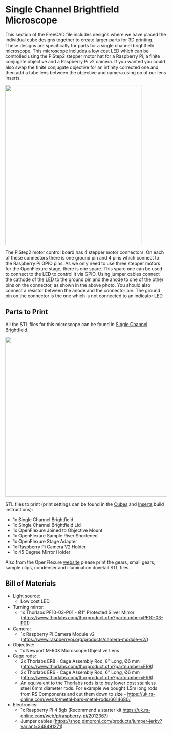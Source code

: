 # Single Channel Brightfield Microscope

This section of the FreeCAD file includes designs where we have placed the individual cube designs together to create larger parts for 3D printing. These designs are specifically for parts for a single channel brightfield microscope. This microscope includes a low cost LED which can be controlled using the PiStep2 stepper motor hat for a Raspberry Pi, a finite conjugate objective and a Raspberry Pi v2 camera. If you wanted you could also swap the finite conjugate objective for an infinity corrected one and then add a tube lens between the objective and camera using on of our lens inserts.

<img src="https://github.com/NanoBioPhotonics-Strathclyde/M4-MultiModal-Modular-Microscopy/blob/main/Images/SingleChannelBrightfield2.png" height=500 width=425>

The PiStep2 motor control board has 4 stepper motor connectors. On each of these connectors there is one ground pin and 4 pins which connect to the Raspberry Pi GPIO pins. As we only need to use three stepper motors for the OpenFlexure stage, there is one spare. This spare one can be used to connect to the LED to control it via GPIO. Using jumper cables connect the cathode of the LED to the ground pin and the anode to one of the other pins on the connector, as shown in the above photo. You should also connect a resistor between the anode and the connector pin. The ground pin on the connector is the one which is not connected to an indicator LED.

## Parts to Print

All the STL files for this microscope can be found in [Single Channel Brightfield](https://github.com/NanoBioPhotonics-Strathclyde/M4-MultiModal-Modular-Microscopy/tree/main/3D%20Printer%20Design%20Files/STL%20Files/Single%20Channel%20Brightfield).

<img src="https://github.com/NanoBioPhotonics-Strathclyde/M4-MultiModal-Modular-Microscopy/blob/main/Images/SingleChannelBrightfield.png" height=500 width=550>

STL files to print (print settings can be found in the [Cubes](https://github.com/NanoBioPhotonics-Strathclyde/M4-MultiModal-Modular-Microscopy/blob/main/3D%20Printer%20Design%20Files/Build%20Instructions/Cubes.md) and [Inserts](https://github.com/NanoBioPhotonics-Strathclyde/M4-MultiModal-Modular-Microscopy/blob/main/3D%20Printer%20Design%20Files/Build%20Instructions/Inserts.md) build instructions):

* 1x Single Channel Brightfield
* 1x Single Channel Brightfield Lid
* 1x OpenFlexure Joined to Objective Mount
* 1x OpenFlexure Sample Riser Shortened
* 1x OpenFlexure Stage Adapter
* 1x Raspberry Pi Camera V2 Holder
* 1x 45 Degree Mirror Holder

Also from the OpenFlexure [website](https://microscope-stls.openflexure.org/#/v6.1.5?enable_smart_brim=true&reflection_illumination=false&optics=rms_f50d13&camera=picamera_2&use_pilens_optics_module=false&riser=sample&microscope_stand%3Abox_h=30&pi_in_base=true&base=bucket&legacy_picamera_tools=false&include_actuator_tension_band=false&include_actuator_drilling_jig=false&motorised=true&use_motor_gears_for_hand_actuation=false) please print the gears, small gears, sample clips, condenser and illumination dovetail STL files.

## Bill of Materials

* Light source:
  * Low cost LED
* Turning mirror:
  * 1x Thorlabs PF10-03-P01 - Ø1" Protected Silver Mirror (https://www.thorlabs.com/thorproduct.cfm?partnumber=PF10-03-P01)
* Camera:
  * 1x Raspberry Pi Camera Module v2 (https://www.raspberrypi.org/products/camera-module-v2/)
* Objective:
  * 1x Newport M-60X Microscope Objective Lens
* Cage rods:
  * 2x Thorlabs ER8 - Cage Assembly Rod, 8" Long, Ø6 mm (https://www.thorlabs.com/thorproduct.cfm?partnumber=ER8)
  * 2x Thorlabs ER6 - Cage Assembly Rod, 6" Long, Ø6 mm (https://www.thorlabs.com/thorproduct.cfm?partnumber=ER6)
  * An equivalent to the Thorlabs rods is to buy lower cost stainless steel 6mm diameter rods. For example we bought 1.5m long rods from RS Components and cut them down to size - https://uk.rs-online.com/web/p/metal-bars-metal-rods/6614680/
* Electronics:
  * 1x Raspberry Pi 4 8gb (Recommend a starter kit https://uk.rs-online.com/web/p/raspberry-pi/2012367)
  * Jumper cables (https://shop.pimoroni.com/products/jumper-jerky?variant=348491271)




